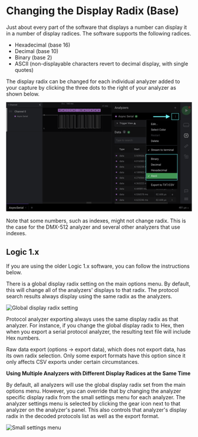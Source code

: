 # Changing the Display Radix \(Base\)

Just about every part of the software that displays a number can display it in a number of display radices. The software supports the following radices.

* Hexadecimal \(base 16\)
* Decimal \(base 10\)
* Binary \(base 2\)
* ASCII \(non-displayable characters revert to decimal display, with single quotes\)

The display radix can be changed for each individual analyzer added to your capture by clicking the three dots to the right of your analyzer as shown below.

![Setting the Display Radix for an Individual Analyzer](../../.gitbook/assets/radix.png)

Note that some numbers, such as indexes, might not change radix. This is the case for the DMX-512 analyzer and several other analyzers that use indexes.

## Logic 1.x

If you are using the older Logic 1.x software, you can follow the instructions below.

There is a global display radix setting on the main options menu. By default, this will change all of the analyzers' displays to that radix. The protocol search results always display using the same radix as the analyzers.

![Global display radix setting](https://trello-attachments.s3.amazonaws.com/55f0ad9685db3c82f0f3aeba/562511cd43d5561362583054/0454910f81df7c7d36f7034be370f6f5/Global_radix_setting.png)

Protocol analyzer exporting always uses the same display radix as that analyzer. For instance, if you change the global display radix to Hex, then when you export a serial protocol analyzer, the resulting text file will include Hex numbers.

Raw data export \(options -&gt; export data\), which does not export data, has its own radix selection. Only some export formats have this option since it only affects CSV exports under certain circumstances.

**Using Multiple Analyzers with Different Display Radices at the Same Time**

By default, all analyzers will use the global display radix set from the main options menu. However, you can override that by changing the analyzer specific display radix from the small settings menu for each analyzer. The analyzer settings menu is selected by clicking the gear icon next to that analyzer on the analyzer's panel. This also controls that analyzer's display radix in the decoded protocols list as well as the export format.

![Small settings menu](https://trello-attachments.s3.amazonaws.com/55f0ad9685db3c82f0f3aeba/562511cd43d5561362583054/e3fdc7d4c3e93c6db671698292ba9c0b/small_settings.png)

